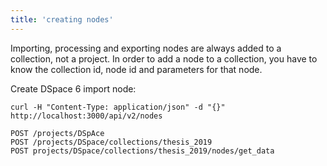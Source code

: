 ```yaml
---
title: 'creating nodes'
---
```


Importing, processing and exporting nodes are always added to a collection, not a project. In order to add a node to a collection, you have to know the collection id, node id and parameters for that node.

Create DSpace 6 import node:

	curl -H "Content-Type: application/json" -d "{}" http://localhost:3000/api/v2/nodes

	POST /projects/DSpAce
    POST /projects/DSpace/collections/thesis_2019
	POST projects/DSpace/collections/thesis_2019/nodes/get_data

